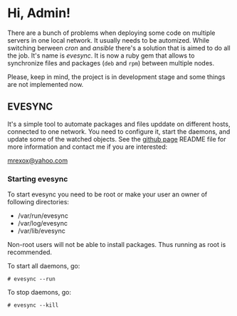 # Hi, Admin!

There are a bunch of problems when deploying some code on multiple servers in one local network. It usually needs to be automized. While switching berween _cron_ and _ansible_ there's a solution that is aimed to do all the job. It's name is *evesync*. It is now a ruby gem that allows to synchronize files and packages (`deb` and `rpm`) between multiple nodes.

Please, keep in mind, the project is in development stage and some things are not implemented now.

## EVESYNC

It's a simple tool to automate packages and files upddate on different hosts, connected to one network. You need to configure it, start the daemons, and update some of the watched objects. See the [github page](https://github.com/mrexox/evesync) README file for more information and contact me if you are interested:

[mrexox@yahoo.com](mrexox@yahoo.com)


### Starting evesync

To start evesync you need to be root or make your user an owner of following directories:
- /var/run/evesync
- /var/log/evesync
- /var/lib/evesync

Non-root users will not be able to install packages. Thus running as root is recommended.

To start all daemons, go:
```
# evesync --run
```

To stop daemons, go:
```
# evesync --kill
```
